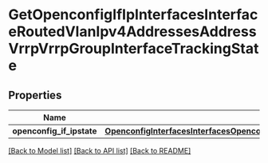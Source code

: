 # GetOpenconfigIfIpInterfacesInterfaceRoutedVlanIpv4AddressesAddressVrrpVrrpGroupInterfaceTrackingState

## Properties
Name | Type | Description | Notes
------------ | ------------- | ------------- | -------------
**openconfig_if_ipstate** | [**OpenconfigInterfacesInterfacesOpenconfiginterfacesinterfacesSubinterfacesOpenconfigifipipv4AddressesVrrpInterfacetrackingConfig**](OpenconfigInterfacesInterfacesOpenconfiginterfacesinterfacesSubinterfacesOpenconfigifipipv4AddressesVrrpInterfacetrackingConfig.md) |  | [optional] 

[[Back to Model list]](../README.md#documentation-for-models) [[Back to API list]](../README.md#documentation-for-api-endpoints) [[Back to README]](../README.md)


